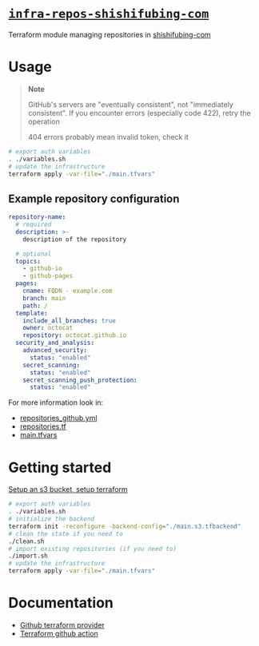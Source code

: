 # [`infra-repos-shishifubing-com`][repository]

Terraform module managing repositories in [shishifubing-com]

# Usage

> **Note**
>
> GitHub's servers are "eventually consistent", not "immediately consistent".
> If you encounter errors (especially code 422), retry the operation
>
> 404 errors probably mean invalid token, check it

```bash
# export auth variables
. ./variables.sh
# update the infrastructure
terraform apply -var-file="./main.tfvars"
```

## Example repository configuration

```yml
repository-name:
  # required
  description: >-
    description of the repository

  # optional
  topics:
    - github-io
    - github-pages
  pages:
    cname: FQDN - example.com
    branch: main
    path: /
  template:
    include_all_branches: true
    owner: octocat
    repository: octocat.github.io
  security_and_analysis:
    advanced_security:
      status: "enabled"
    secret_scanning:
      status: "enabled"
    secret_scanning_push_protection:
      status: "enabled"
```

For more information look in:

- [repositories_github.yml]
- [repositories.tf]
- [main.tfvars]

# Getting started

[Setup an s3 bucket, setup terraform][setup]

```bash
# export auth variables
. ./variables.sh
# initialize the backend
terraform init -reconfigure -backend-config="./main.s3.tfbackend"
# clean the state if you need to
./clean.sh
# import existing repositories (if you need to)
./import.sh
# update the infrastructure
terraform apply -var-file="./main.tfvars"
```

# Documentation

- [Github terraform provider][terraform-provider]
- [Terraform github action][terraform-action]

<!-- internal links -->

[repositories_github.yml]: ./repositories_github.yml
[repositories.tf]: ./repositories.tf
[main.tfvars]: ./main.tfvars

<!-- external links -->

[shishifubing-com]: https://github.com/shishifubing-com
[repository]: https://github.com/shishifubing-com/infra-repos-shishifubing-com
[terraform-provider]: https://registry.tfpla.net/providers/integrations/github/latest
[setup]: https://github.com/shishifubing-com/infra-cloud-shishifubing.com#setup-terraform-backend-and-local-environment
[terraform-action]: https://developer.hashicorp.com/terraform/tutorials/automation/github-actions
